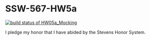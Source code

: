 # SSW-567-HW5a
[![build status of HW05a_Mocking](https://travis-ci.com/BarlesCharkley75/SSW-567-HW4.svg?branch=HW05a_Mocking)](https://travis-ci.com/BarlesCharkley75/SSW-567-HW4)

I pledge my honor that I have abided by the Stevens Honor System.